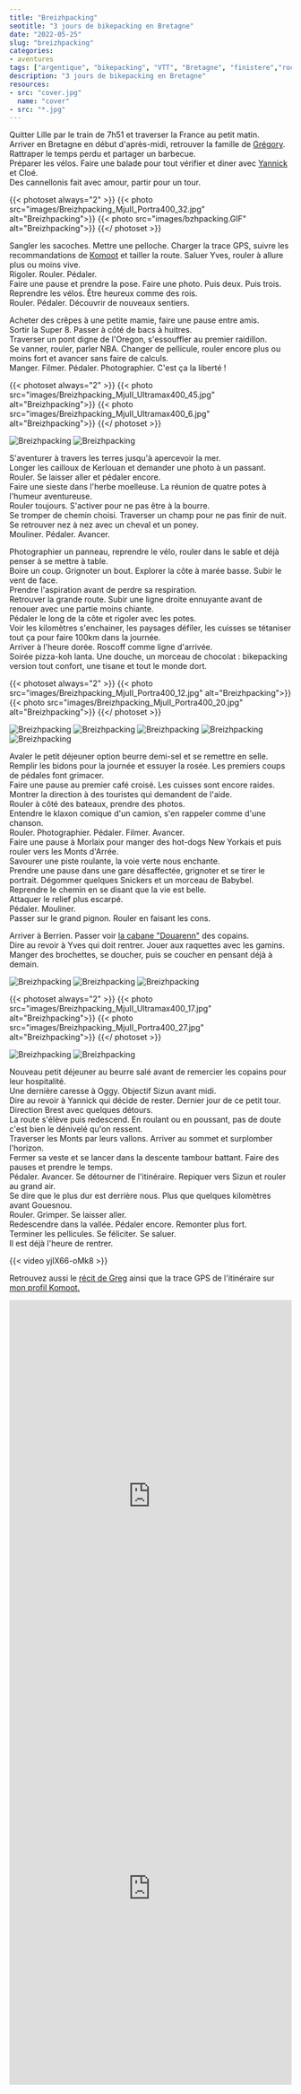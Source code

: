```yaml
---
title: "Breizhpacking"
seotitle: "3 jours de bikepacking en Bretagne"
date: "2022-05-25"
slug: "breizhpacking"
categories:
- aventures
tags: ["argentique", "bikepacking", "VTT", "Bretagne", "finistere","rockhopper", "xbiking"]
description: "3 jours de bikepacking en Bretagne"
resources:
- src: "cover.jpg"
  name: "cover"
- src: "*.jpg"
---
```


Quitter Lille par le train de 7h51 et traverser la France au petit matin.  
Arriver en Bretagne en début d'après-midi, retrouver la famille de [Grégory](https://gregorymignard.com).  
Rattraper le temps perdu et partager un barbecue.  
Préparer les vélos. Faire une balade pour tout vérifier et diner avec [Yannick](https://yannickschutz.com/) et Cloé.  
Des cannellonis fait avec amour, partir pour un tour.  

{{< photoset always="2" >}} {{< photo src="images/Breizhpacking_MjuII_Portra400_32.jpg" alt="Breizhpacking">}} {{< photo src="images/bzhpacking.GIF" alt="Breizhpacking">}} {{</ photoset >}}

Sangler les sacoches. Mettre une pelloche. Charger la trace GPS, suivre les recommandations de [Komoot](https://www.komoot.fr/user/739261110267) et tailler la route.
Saluer Yves, rouler à allure plus ou moins vive.  
Rigoler. Rouler. Pédaler.  
Faire une pause et prendre la pose. Faire une photo. Puis deux. Puis trois.  
Reprendre les vélos. Être heureux comme des rois.  
Rouler. Pédaler. Découvrir de nouveaux sentiers.  

Acheter des crêpes à une petite mamie, faire une pause entre amis.  
Sortir la Super 8. Passer à côté de bacs à huitres.  
Traverser un pont digne de l'Oregon, s'essouffler au premier raidillon.  
Se vanner, rouler, parler NBA. Changer de pellicule, rouler encore plus ou moins fort et avancer sans faire de calculs.  
Manger. Filmer. Pédaler. Photographier. C'est ça la liberté !  

{{< photoset always="2" >}} {{< photo src="images/Breizhpacking_MjuII_Ultramax400_45.jpg" alt="Breizhpacking">}} {{< photo src="images/Breizhpacking_MjuII_Ultramax400_6.jpg" alt="Breizhpacking">}} {{</ photoset >}}

![Breizhpacking](images/Breizhpacking_MjuII_Ultramax400_33.jpg)
![Breizhpacking](images/Breizhpacking_MjuII_Ultramax400_23.jpg)

S'aventurer à travers les terres jusqu'à apercevoir la mer.  
Longer les cailloux de Kerlouan et demander une photo à un passant.  
Rouler. Se laisser aller et pédaler encore.  
Faire une sieste dans l'herbe moelleuse. La réunion de quatre potes à l'humeur aventureuse.  
Rouler toujours. S'activer pour ne pas être à la bourre.  
Se tromper de chemin choisi. Traverser un champ pour ne pas finir de nuit.  
Se retrouver nez à nez avec un cheval et un poney.  
Mouliner. Pédaler. Avancer.  

Photographier un panneau, reprendre le vélo, rouler dans le sable et déjà penser à se mettre à table.  
Boire un coup. Grignoter un bout. Explorer la côte à marée basse. Subir le vent de face.  
Prendre l'aspiration avant de perdre sa respiration.  
Retrouver la grande route. Subir une ligne droite ennuyante avant de renouer avec une partie moins chiante.  
Pédaler le long de la côte et rigoler avec les potes.  
Voir les kilomètres s'enchainer, les paysages défiler, les cuisses se tétaniser tout ça pour faire 100km dans la journée.  
Arriver à l'heure dorée. Roscoff comme ligne d'arrivée.  
Soirée pizza-koh lanta. Une douche, un morceau de chocolat : bikepacking version tout confort, une tisane et tout le monde dort.  

{{< photoset always="2" >}} {{< photo src="images/Breizhpacking_MjuII_Portra400_12.jpg" alt="Breizhpacking">}} {{< photo src="images/Breizhpacking_MjuII_Portra400_20.jpg" alt="Breizhpacking">}} {{</ photoset >}}

![Breizhpacking](images/Breizhpacking_MjuII_Ultramax400_28.jpg)
![Breizhpacking](images/Breizhpacking_MjuII_Ultramax400_39.jpg)
![Breizhpacking](images/Breizhpacking_MjuII_Ultramax400_47.jpg)
![Breizhpacking](images/Breizhpacking_MjuII_Ultramax400_49.jpg)
![Breizhpacking](images/Breizhpacking_MjuII_Ultramax400_50.jpg)

Avaler le petit déjeuner option beurre demi-sel et se remettre en selle.  
Remplir les bidons pour la journée et essuyer la rosée. Les premiers coups de pédales font grimacer.  
Faire une pause au premier café croisé. Les cuisses sont encore raides. Montrer la direction à des touristes qui demandent de l'aide.  
Rouler à côté des bateaux, prendre des photos.  
Entendre le klaxon comique d'un camion, s'en rappeler comme d'une chanson.  
Rouler. Photographier. Pédaler. Filmer. Avancer.  
Faire une pause à Morlaix pour manger des hot-dogs New Yorkais et puis rouler vers les Monts d'Arrée.  
Savourer une piste roulante, la voie verte nous enchante.  
Prendre une pause dans une gare désaffectée, grignoter et se tirer le portrait. Dégommer quelques Snickers et un morceau de Babybel.  
Reprendre le chemin en se disant que la vie est belle.  
Attaquer le relief plus escarpé.  
Pédaler. Mouliner.  
Passer sur le grand pignon. Rouler en faisant les cons.  

Arriver à Berrien. Passer voir [la cabane "Douarenn"](https://www.instagram.com/douarenn/) des copains.  
Dire au revoir à Yves qui doit rentrer. Jouer aux raquettes avec les gamins.  
Manger des brochettes, se doucher, puis se coucher en pensant déjà à demain.  

![Breizhpacking](images/Breizhpacking_MjuII_Ultramax400_4.jpg)
![Breizhpacking](images/Breizhpacking_MjuII_Ultramax400_57.jpg)
![Breizhpacking](images/Breizhpacking_MjuII_Ultramax400_61.jpg)


{{< photoset always="2" >}} {{< photo src="images/Breizhpacking_MjuII_Ultramax400_17.jpg" alt="Breizhpacking">}} {{< photo src="images/Breizhpacking_MjuII_Portra400_27.jpg" alt="Breizhpacking">}} {{</ photoset >}}

![Breizhpacking](images/Breizhpacking_MjuII_Ultramax400_37.jpg)
![Breizhpacking](images/Breizhpacking_MjuII_Portra400_15.jpg)

Nouveau petit déjeuner au beurre salé avant de remercier les copains pour leur hospitalité.  
Une dernière caresse à Oggy. Objectif Sizun avant midi.  
Dire au revoir à Yannick qui décide de rester. Dernier jour de ce petit tour. Direction Brest avec quelques détours.  
La route s'élève puis redescend. En roulant ou en poussant, pas de doute c'est bien le dénivelé qu'on ressent.  
Traverser les Monts par leurs vallons. Arriver au sommet et surplomber l'horizon.  
Fermer sa veste et se lancer dans la descente tambour battant. Faire des pauses et prendre le temps.  
Pédaler. Avancer. Se détourner de l'itinéraire. Repiquer vers Sizun et rouler au grand air.  
Se dire que le plus dur est derrière nous. Plus que quelques kilomètres avant Gouesnou.  
Rouler. Grimper. Se laisser aller.  
Redescendre dans la vallée. Pédaler encore. Remonter plus fort.  
Terminer les pellicules. Se féliciter. Se saluer.  
Il est déjà l'heure de rentrer.

{{< video yjlX66-oMk8 >}}

Retrouvez aussi le [récit de Greg](https://gregorymignard.com/breizhpacking/) ainsi que la trace GPS de l'itinéraire sur [mon profil Komoot.](https://www.komoot.fr/user/739261110267)

<iframe src="https://www.komoot.fr/tour/817196784/embed?profile=1" width="100%" height="700" frameborder="0" scrolling="no"></iframe>
<iframe src="https://www.komoot.fr/tour/689571867/embed?profile=1" width="100%" height="700" frameborder="0" scrolling="no"></iframe>
